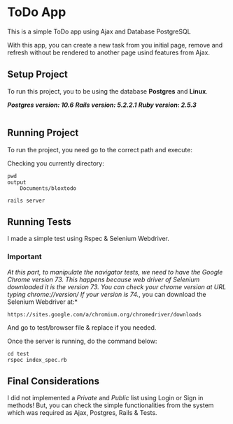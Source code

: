 # ToDo App

This is a simple ToDo app using Ajax and Database PostgreSQL

With this app, you can create a new task from you initial page, remove and refresh without be rendered to another page usind features from Ajax.

## Setup Project

To run this project, you to be using the database **Postgres** and **Linux**.

***Postgres version: 10.6***
***Rails version: 5.2.2.1***
***Ruby version: 2.5.3***



```
```

## Running Project

To run the project, you need go to the correct path and execute:

Checking you currently directory:
```
pwd
output
    Documents/bloxtodo
```
```
rails server
```

## Running Tests

I made a simple test using Rspec & Selenium Webdriver. 

### Important 

*At this part, to manipulate the navigator tests, we need to have the Google Chrome version 73. This happens because web driver of Selenium downloaded it is the version 73. You can check your chrome version at URL typing chrome://version/ If your version is 74.*, you can download the Selenium Webdriver at:*

```
https://sites.google.com/a/chromium.org/chromedriver/downloads
```

And go to test/browser file & replace if you needed.

Once the server is running, do the command below:

```
cd test
rspec index_spec.rb
```

## Final Considerations

I did not implemented a *Private* and *Public* list using Login or Sign in methods! But, you can check the simple functionalities from the system which was required as Ajax, Postgres, Rails & Tests.